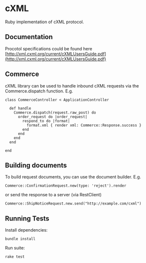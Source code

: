 # cXML

Ruby implementation of cXML protocol. 

## Documentation

Procotol specifications could be found here [http://xml.cxml.org/current/cXMLUsersGuide.pdf](http://xml.cxml.org/current/cXMLUsersGuide.pdf)

## Commerce

cXML library can be used to handle inbound cXML requests via the Commerce.dispatch function.  E.g.

    class CommerceController < ApplicationController
    
      def handle
        Commerce.dispatch(request.raw_post) do
          order_request do |order_request|
            respond_to do |format|
              format.xml { render xml: Commerce::Response.success }
            end
          end
        end
      end
    
    end

## Building documents

To build request documents, you can use the document builder.  E.g.

    Commerce::ConfirmationRequest.new(type: 'reject').render

or send the response to a server (via RestClient)

    Commerce::ShipNoticeRequest.new.send("http://example.com/cxml")

## Running Tests

Install dependencies:

```
bundle install
```

Run suite:

```
rake test
```